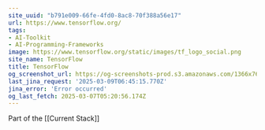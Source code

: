 ```yaml
---
site_uuid: "b791e009-66fe-4fd0-8ac8-70f388a56e17"
url: https://www.tensorflow.org/
tags:
- AI-Toolkit
- AI-Programming-Frameworks
image: https://www.tensorflow.org/static/images/tf_logo_social.png
site_name: TensorFlow
title: TensorFlow
og_screenshot_url: https://og-screenshots-prod.s3.amazonaws.com/1366x768/80/false/f60b32602abc89a510cc723fc48d7ff817c71c2e11e731decd02d67d9f71e12a.jpeg
last_jina_request: '2025-03-09T06:45:15.770Z'
jina_error: 'Error occurred'
og_last_fetch: 2025-03-07T05:20:56.174Z
---
```

Part of the [[Current Stack]]

